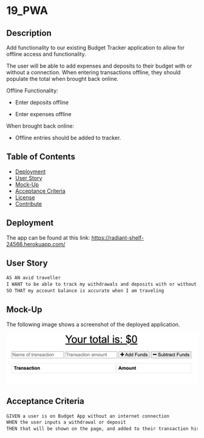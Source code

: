# 19_PWA


## Description

Add functionality to our existing Budget Tracker application to allow for offline access and functionality.

The user will be able to add expenses and deposits to their budget with or without a connection. When entering transactions offline, they should populate the total when brought back online.

Offline Functionality:

- Enter deposits offline

- Enter expenses offline

When brought back online:

- Offline entries should be added to tracker.

## Table of Contents

- [Deployment](#deployment)
- [User Story](#user-story)
- [Mock-Up](#mock-up)
- [Acceptance Criteria](#acceptance-criteria)
- [License](#license)
- [Contribute](#contribute)

## Deployment

The app can be found at this link:
https://radiant-shelf-24566.herokuapp.com/

## User Story

```md
AS AN avid traveller
I WANT to be able to track my withdrawals and deposits with or without a data/internet connection
SO THAT my account balance is accurate when I am traveling
```

## Mock-Up

The following image shows a screenshot of the deployed application.

![Integration using Insomnia](./images/screenshot.png)

## Acceptance Criteria

```md
GIVEN a user is on Budget App without an internet connection
WHEN the user inputs a withdrawal or deposit
THEN that will be shown on the page, and added to their transaction history when their connection is back online.
```

